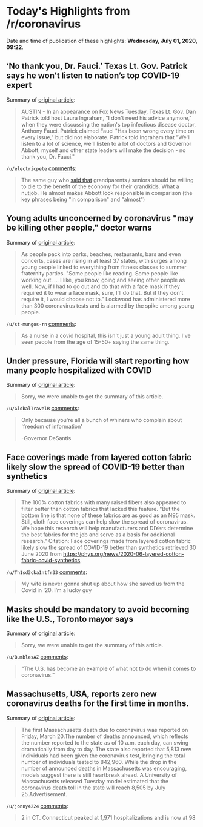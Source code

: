# Today's Highlights from /r/coronavirus

Date and time of publication of these highlights: **Wednesday, July 01, 2020, 09:22**.

## ‘No thank you, Dr. Fauci.’ Texas Lt. Gov. Patrick says he won’t listen to nation’s top COVID-19 expert

Summary of [original article](https://www.kxan.com/news/coronavirus/no-thank-you-dr-fauci-lt-gov-patrick-says-he-wont-listen-to-nations-top-covid-19-expert/):

> AUSTIN - In an appearance on Fox News Tuesday, Texas Lt. Gov. Dan Patrick told host Laura Ingraham, "I don't need his advice anymore," when they were discussing the nation's top infectious disease doctor, Anthony Fauci. Patrick claimed Fauci "Has been wrong every time on every issue," but did not elaborate. Patrick told Ingraham that "We'll listen to a lot of science, we'll listen to a lot of doctors and Governor Abbott, myself and other state leaders will make the decision - no thank you, Dr. Fauci."

`/u/electricpete` [comments](https://www.reddit.com/r/Coronavirus/comments/hj9h34/no_thank_you_dr_fauci_texas_lt_gov_patrick_says/):

> The same guy who [said that](https://www.youtube.com/watch?v=kQO3LlHKgUI) grandparents / seniors should be willing to die to the benefit of the economy for their grandkids.   What a nutjob.   He almost makes Abbott look responsible in comparison (the key phrases being "in comparison" and "almost")

## Young adults unconcerned by coronavirus "may be killing other people," doctor warns

Summary of [original article](https://www.cbsnews.com/news/coronavirus-cases-us-young-people/):

> As people pack into parks, beaches, restaurants, bars and even concerts, cases are rising in at least 37 states, with surges among young people linked to everything from fitness classes to summer fraternity parties. "Some people like reading. Some people like working out. ... I like, you know, going and seeing other people as well. Now, if I had to go out and do that with a face mask if they required it to wear a face mask, sure, I'll do that. But if they don't require it, I would choose not to." Lockwood has administered more than 300 coronavirus tests and is alarmed by the spike among young people.

`/u/st-mungos-rn` [comments](https://www.reddit.com/r/Coronavirus/comments/hj9nqm/young_adults_unconcerned_by_coronavirus_may_be/):

> As a nurse in a covid hospital, this isn't just a young adult thing. I've seen people from the age of 15-50+ saying the same thing.

## Under pressure, Florida will start reporting how many people hospitalized with COVID

Summary of [original article](https://www.miamiherald.com/news/coronavirus/article243899367.html):

> Sorry, we were unable to get the summary of this article.

`/u/GlobalTravelR` [comments](https://www.reddit.com/r/Coronavirus/comments/hizcc5/under_pressure_florida_will_start_reporting_how/):

> Only because you're all a bunch of whiners who complain about 'freedom of information'
> 
> -Governor DeSantis

## Face coverings made from layered cotton fabric likely slow the spread of COVID-19 better than synthetics

Summary of [original article](https://phys.org/news/2020-06-layered-cotton-fabric-covid-synthetics.html):

> The 100% cotton fabrics with many raised fibers also appeared to filter better than cotton fabrics that lacked this feature. "But the bottom line is that none of these fabrics are as good as an N95 mask. Still, cloth face coverings can help slow the spread of coronavirus. We hope this research will help manufacturers and DIYers determine the best fabrics for the job and serve as a basis for additional research." Citation: Face coverings made from layered cotton fabric likely slow the spread of COVID-19 better than synthetics retrieved 30 June 2020 from https://phys.org/news/2020-06-layered-cotton-fabric-covid-synthetics.

`/u/Th1sd3cka1ntfr33` [comments](https://www.reddit.com/r/Coronavirus/comments/hj7kd8/face_coverings_made_from_layered_cotton_fabric/):

> My wife is never gonna shut up about how she saved us from the Covid in ‘20. I’m a lucky guy

## Masks should be mandatory to avoid becoming like the U.S., Toronto mayor says

Summary of [original article](https://www.nydailynews.com/coronavirus/ny-coronavirus-toronto-masks-mandatory-mayor-john-tory-cites-us-20200630-ysfdr6xzujcobbhbnvxsodvwka-story.html#ed=rss_www.nydailynews.com/arcio/rss/category/news/):

> Sorry, we were unable to get the summary of this article.

`/u/BumblesAZ` [comments](https://www.reddit.com/r/Coronavirus/comments/hix0sz/masks_should_be_mandatory_to_avoid_becoming_like/):

> “The U.S. has become an example of what not to do when it comes to coronavirus.”

## Massachusetts, USA, reports zero new coronavirus deaths for the first time in months.

Summary of [original article](https://www.bostonglobe.com/2020/06/30/nation/mass-reports-zero-new-coronavirus-deaths-first-time-months/):

> The first Massachusetts death due to coronavirus was reported on Friday, March 20.The number of deaths announced, which reflects the number reported to the state as of 10 a.m. each day, can swing dramatically from day to day. The state also reported that 5,813 new individuals had been given the coronavirus test, bringing the total number of individuals tested to 842,960. While the drop in the number of announced deaths in Massachusetts was encouraging, models suggest there is still heartbreak ahead. A University of Massachusetts released Tuesday model estimated that the coronavirus death toll in the state will reach 8,505 by July 25.Advertisement.

`/u/jonny4224` [comments](https://www.reddit.com/r/Coronavirus/comments/hiy063/massachusetts_usa_reports_zero_new_coronavirus/):

> 2 in CT. Connecticut peaked at 1,971 hospitalizations and is now at 98

